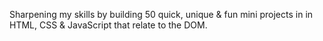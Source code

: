 Sharpening my skills by building 50 quick, unique & fun mini projects in in HTML, CSS & JavaScript that relate to the DOM.
